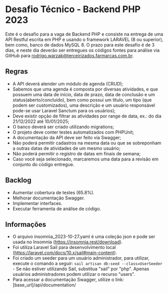 # Desafio Técnico - Backend PHP 2023

Este é o desafio para a vaga de Backend PHP e consiste na entrega de uma API Restful
escrita em PHP e usando o framework LARAVEL (8 ou superior), bem como, banco de
dados MySQL 8. O prazo para este desafio é de 3 dias, e neste dia deverão ser entregues
os códigos fontes para análise via GitHub para rodrigo.warzak@terceirizados.farmarcas.com.br.

## Regras

-   A API deverá atender um módulo de agenda (CRUD);
-   Sabemos que uma agenda é composta por diversas atividades, e que possuem uma data de início, data de prazo, data de conclusão e um status(aberto/concluído), bem como possui um título, um tipo (que podem ser customizados), uma descrição e um usuário responsável pode-se usar Laravel Sanctum para os usuários);
-   Deve existir opção de filtrar as atividades por range de data, ex.: do dia 21/12/2022 até 10/01/2025;
-   O banco deverá ser criado utilizando migrations;
-   O projeto deve conter testes automatizados com PHPUnit;
-   A documentação da API deve ser feito via Swagger;
-   Não poderá permitir cadastros na mesma data ou que se sobreponham a outras
    datas de atividades de um mesmo usuário;
-   Não poderá permitir o registro de datas em finais de semana;
-   Caso você seja selecionado, marcaremos uma data para a revisão em conjunto do
    código entregue.

## Backlog

-   Aumentar cobertura de testes (65.8%).
-   Melhorar documentação Swagger.
-   Implementar interfaces.
-   Executar ferramenta de análise de código.

## Informações

-   O arquivo insomnia_2023-10-27.yaml é uma coleção json e pode ser usada no Insomnia (https://insomnia.rest/download).
-   Foi utiliza Laravel Sail para desenvolvimento local (https://laravel.com/docs/10.x/sail#main-content).
-   Foi criado um seeder para um usuário administrador, para utilizar, execute o comando a seguir: `sail artisan db:seed --class=UserSeeder` - Se não estiver utilizando Sail, substitua "sail" por "php". Apenas usuários administradores podem utilizar o recurso "users".
-   Para acessar a documentação Swagger, utilize o link: [base_url]/api/documentation/
